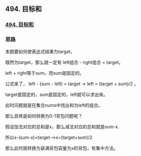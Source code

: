 ## 494. 目标和

### [494. 目标和](https://leetcode-cn.com/problems/target-sum/)

### 思路

本题要如何使表达式结果为target，

既然为target，那么就一定有 left组合 - right组合 = target。

left + right等于sum，而sum是固定的。

公式来了， left - (sum - left) = target -> left = (target + sum)/2 。

target是固定的，sum是固定的，left就可以求出来。

此时问题就是在集合nums中找出和为left的组合。

那么具体是如何转换为0-1背包问题呢？

假设加法对应的总和是x，那么减法对应的总和就是sum-x.

所以x-(sum-x)=target—>x=(target+sum)/2

那么此时就转换为装满背包容量为x的背包，有集中方法。